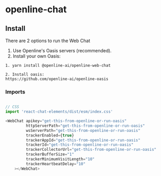 # openline-chat

## Install
There are 2 options to run the Web Chat
1. Use Openline's Oasis servers (recommended).
2. Install your own Oasis:

```
1. yarn install @openline-ai/openline-web-chat
```

```
2. Install oasis: 
https://github.com/openline-ai/openline-oasis
```

### Imports

```javascript

// CSS
import 'react-chat-elements/dist/esm/index.css'
```

```javascript
<WebChat apikey="get-this-from-openline-or-run-oasis" 
         httpServerPath="get-this-from-openline-or-run-oasis" 
         wsServerPath="get-this-from-openline-or-run-oasis" 
         trackerEnabled={true} 
         trackerAppId="get-this-from-openline-or-run-oasis" 
         trackerId="get-this-from-openline-or-run-oasis" 
         trackerCollectorUrl="get-this-from-openline-or-run-oasis" 
         trackerBufferSize="1" 
         trackerMinimumVisitLength="10" 
         trackerHeartbeatDelay="10"
    ></WebChat>
```

